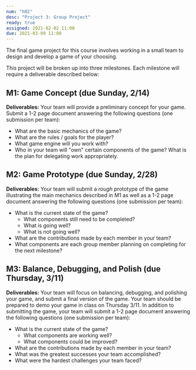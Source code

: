 ```yaml
---
num: "h02"
desc: "Project 3: Group Project"
ready: true
assigned: 2021-02-02 11:00
due: 2021-03-09 11:00
---
```


The final game project for this course involves working in a small team to design and develop a game of your choosing.

This project will be broken up into three milestones. Each milestone will require a deliverable described below:

## M1: Game Concept (due Sunday, 2/14)

<b>Deliverables:</b> Your team will provide a preliminary concept for your game. Submit a 1-2 page document answering the following questions (one submission per team):
* What are the basic mechanics of the game? 
* What are the rules / goals for the player?
* What game engine will you work with?
* Who in your team will "own" certain components of the game? What is the plan for delegating work appropriately.

## M2: Game Prototype (due Sunday, 2/28)

<b>Deliverables:</b> Your team will submit a <i>rough</i> prototype of the game illustrating the main mechanics described in M1 as well as a 1-2 page document answering the following questions (one submission per team):

* What is the current state of the game?
	* What components still need to be completed?
	* What is going well?
	* What is not going well?
* What are the contributions made by each member in your team?
* What components are each group member planning on completing for the next milestone?

## M3: Balance, Debugging, and Polish (due Thursday, 3/11)

<b>Deliverables:</b> Your team will focus on balancing, debugging, and polishing your game, and submit a final version of the game. Your team should be prepared to demo your game in class on Thursday 3/11. In addition to submitting the game, your team will submit a 1-2 page document answering the following questions (one submission per team):

* What is the current state of the game?
	* What components are working well?
	* What components could be improved?
* What are the contributions made by each member in your team?
* What was the greatest successes your team accomplished?
* What were the hardest challenges your team faced?

